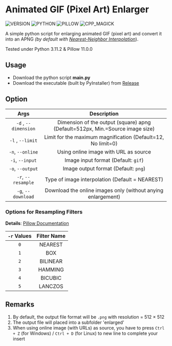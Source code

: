# Animated GIF (Pixel Art) Enlarger

![VERSION](https://img.shields.io/badge/v1.0.4-0047AB)
![PYTHON](https://img.shields.io/badge/Python-3.11.2-green)
![PILLOW](https://img.shields.io/badge/Pillow-11.0.0-green)
![CPP_MAGICK](https://img.shields.io/badge/Magick++-7.1.1.15--1-violet)

A simple python script for enlarging animated GIF (pixel art) and convert it into an APNG *(by default with [Nearest-Neighbor Interpolation](https://en.wikipedia.org/wiki/Nearest-neighbor_interpolation)*).

Tested under Python 3.11.2 & Pillow 11.0.0

## Usage

- Download the python script **main.py**  
- Download the executable (built by PyInstaller) from [Release](https://github.com/thisObedience/GIF-Enlarger/releases)

## Option

|         Args         |                                  Description                                  |
|:--------------------:|:-----------------------------------------------------------------------------:|
| `-d` , `--dimension` | Dimension of the output (square) apng (Default=512px, Min.=Source image size) |
|   `-l` , `--limit`   |         Limit for the maximum magnification (Default=12, No limit=0)          |
|   `-n`, `--online`   |                     Using online image with URL as source                     |
|   `-i`, `--input`    |                       Image input format (Default: `gif`)                       |
|   `-o`, `--output`   |                      Image output format (Default: `png`)                       |
|  `-r`, `--resample`  |                Type of image interpolation (Default = NEAREST)                |
|  `-g`, `--download`  |       Download the online images only (without anying enlargement)            |

### Options for Resampling Filters

**Details**: [Pillow Documentation](https://pillow.readthedocs.io/en/stable/handbook/concepts.html#filters)

| `-r` Values | Filter Name |
|:------:|:-----------:|
|  `0`   |   NEAREST   |
|  `1`   |     BOX     |
|  `2`   |  BILINEAR   |
|  `3`   |   HAMMING   |
|  `4`   |   BICUBIC   |
|  `5`   |   LANCZOS   |

## Remarks

1. By default, the output file format will be `.png` with resolution = 512 × 512
2. The output file will placed into a subfolder 'enlarged'
3. When using online image (with URLs) as source, you have to press `Ctrl + Z` (for Windows) / `Ctrl + D` (for Linux)  to new line to complete your insert
